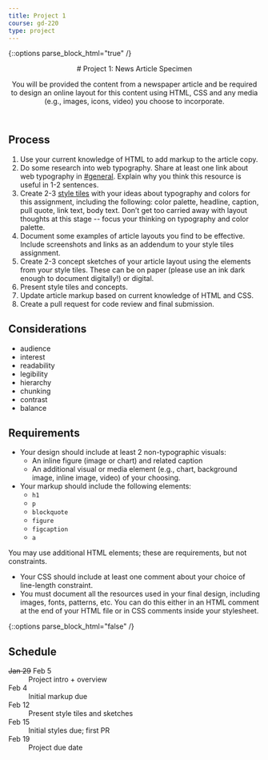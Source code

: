 ```yaml
---
title: Project 1
course: gd-220
type: project
---
```


{::options parse_block_html="true" /}

<header>
# Project 1: News Article Specimen

You will be provided the content from a newspaper article and be required to design an online layout for this content using HTML, CSS and any media (e.g., images, icons, video) you choose to incorporate.

</header>

<section>

## Process
1. Use your current knowledge of HTML to add markup to the article copy.
1. Do some research into web typography. Share at least one link about web typography in [#general](https://mica-web.slack.com). Explain why you think this resource is useful in 1-2 sentences.
1. Create 2-3 [style tiles](https://alistapart.com/article/style-tiles-and-how-they-work) with your ideas about typography and colors for this assignment, including the following: color palette, headline, caption, pull quote, link text, body text. Don’t get too carried away with layout thoughts at this stage -- focus your thinking on typography and color palette.
1. Document some examples of article layouts you find to be effective. Include screenshots and links as an addendum to your style tiles assignment.
1. Create 2-3 concept sketches of your article layout using the elements from your style tiles. These can be on paper (please use an ink dark enough to document digitally!) or digital.
1. Present style tiles and concepts.
1. Update article markup based on current knowledge of HTML and CSS.
1. Create a pull request for code review and final submission.

## Considerations
- audience
- interest
- readability
- legibility
- hierarchy
- chunking
- contrast
- balance

## Requirements
- Your design should include at least 2 non-typographic visuals:
  - An inline figure (image or chart) and related caption
  - An additional visual or media element (e.g., chart, background image, inline image, video) of your choosing.
- Your markup should include the following elements:
  - `h1`
  - `p`
  - `blockquote`
  - `figure`
  - `figcaption`
  - `a`

You may use additional HTML elements; these are requirements, but not constraints.
- Your CSS should include at least one comment about your choice of line-length constraint.
- You must document all the resources used in your final design, including images, fonts, patterns, etc. You can do this either in an HTML comment at the end of your HTML file or in CSS comments inside your stylesheet.

</section>

{::options parse_block_html="false" /}

<aside>

<h2>Schedule</h2>

<dl>
<dt><del>Jan 29</del> Feb 5</dt>
<dd>Project intro + overview</dd>
<dt>Feb 4</dt>
<dd>Initial markup due</dd>
<dt>Feb 12</dt>
<dd>Present style tiles and sketches</dd>
<dt>Feb 15</dt>
<dd>Initial styles due; first PR</dd>
<dt>Feb 19</dt>
<dd>Project due date</dd>
</dl>

</aside>
